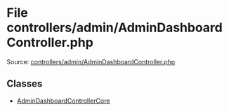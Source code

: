 File controllers/admin/AdminDashboardController.php
=========

Source: [controllers/admin/AdminDashboardController.php](https://github.com/PrestaShop/PrestaShop/blob/1.6.0.13/controllers/admin/AdminDashboardController.php)


Classes
-------

* [AdminDashboardControllerCore](class.AdminDashboardControllerCore.md)

